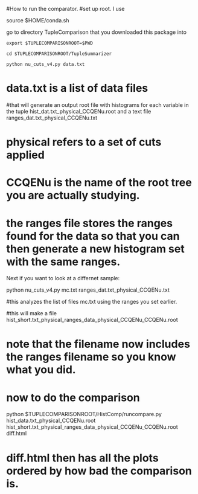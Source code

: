 #How to run the comparator. 
#set up root.  I use  

source $HOME/conda.sh


go to directory TupleComparison that you downloaded this package into

`export $TUPLECOMPARISONROOT=$PWD`

`cd $TUPLECOMPARISONROOT/TupleSummarizer`

`python nu_cuts_v4.py data.txt `

# data.txt is a list of data files

#that will generate an output root file with histograms for each variable in the tuple hist_dat.txt_physical_CCQENu.root and a text file ranges_dat.txt_physical_CCQENu.txt

# physical refers to a set of cuts applied

# CCQENu is the name of the root tree you are actually studying. 

# the ranges file stores the ranges found for the data so that you can then generate a new histogram set with the same ranges.

Next if you want to look at a differnet sample: 

python nu_cuts_v4.py mc.txt ranges_dat.txt_physical_CCQENu.txt

#this analyzes the list of files mc.txt using the ranges you set earlier. 

#this will make a file hist_short.txt_physical_ranges_data_physical_CCQENu_CCQENu.root

# note that the filename now includes the ranges filename so you know what you did.

# now to do the comparison

python $TUPLECOMPARISONROOT/HistComp/runcompare.py hist_data.txt_physical_CCQENu.root hist_short.txt_physical_ranges_data_physical_CCQENu_CCQENu.root diff.html

# diff.html then has all the plots ordered by how bad the comparison is. 




